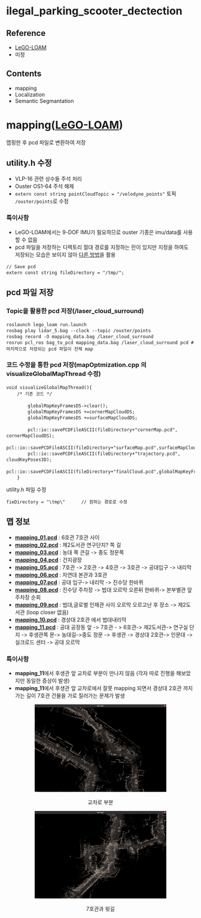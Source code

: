 # ilegal_parking_scooter_dectection
## Reference
- [LeGO-LOAM](https://github.com/RobustFieldAutonomyLab/LeGO-LOAM)
- 미정
## Contents
- mapping
- Localization
- Semantic Segmantation

# mapping([LeGO-LOAM](https://github.com/RobustFieldAutonomyLab/LeGO-LOAM))
맵핑한 후 pcd 파일로 변환하여 저장

## utility.h 수정
- VLP-16 관련 상수들 주석 처리
- Ouster OS1-64 주석 해제
- ```extern const string pointCloudTopic = "/velodyne_points"``` 토픽 ```/ouster/points```로 수정
### 특이사항
- LeGO-LOAM에서는 9-DOF IMU가 필요하므로 ouster 기종은 imu/data를 사용할 수 없음
- pcd 파일을 저장하는 디렉토리 절대 경로를 지정하는 란이 있지만 지정을 하여도 저장되는 모습은 보이지 않아 [다른 방법](#pcd-파일-저장)을 활용
```
// Save pcd
extern const string fileDirectory = "/tmp/";
```

## pcd 파일 저장
###  Topic을 활용한 pcd 저장(/laser_cloud_surround)
```
roslaunch lego_loam run.launch
rosbag play lidar_5.bag --clock --topic /ouster/points
rosbag record -O mapping_data.bag /laser_cloud_surround
rosrun pcl_ros bag_to_pcd mapping_data.bag /laser_cloud_surround pcd # 마지막으로 저장되는 pcd 파일이 전체 map
```
### 코드 수정을 통한 pcd 저장(mapOptmization.cpp 의 visualizeGlobalMapThread 수정)
```
void visualizeGlobalMapThread(){
	/* 기존 코드 */

        globalMapKeyFramesDS->clear();
        globalMapKeyFramesDS +=cornerMapCloudDS;
        globalMapKeyFramesDS +=surfaceMapCloudDS;

        pcl::io::savePCDFileASCII(fileDirectory+"cornerMap.pcd", cornerMapCloudDS);
        pcl::io::savePCDFileASCII(fileDirectory+"surfaceMap.pcd",surfaceMapCloudDS);
        pcl::io::savePCDFileASCII(fileDirectory+"trajectory.pcd", cloudKeyPoses3D);
        pcl::io::savePCDFileASCII(fileDirectory+"finalCloud.pcd",globalMapKeyFramesDS);
    }
```
utility.h 파일 수정
```
fieDirectory = "\tmp\"		// 원하는 경로로 수정
```

## 맵 정보
- [**mapping_01.pcd**](/img/map/mapping_01.png) : 6호관 7호관 사이
- [**mapping_02.pcd**](/img/map/mapping_02.png) : 제2도서관 연구단지? 쪽 길
- [**mapping_03.pcd**](/img/map/mapping_03.png) : 농대 쪽 큰길 -> 중도 정문쪽
- [**mapping_04.pcd**](/img/map/mapping_04.png) : 건지광장
- [**mapping_05.pcd**](/img/map/mapping_05.png) : 7호관 -> 2호관 -> 4호관 -> 3호관 -> 공대입구 -> 내리막
- [**mapping_06.pcd**](/img/map/mapping_06.png) : 자연대 본관과 3호관
- [**mapping_07.pcd**](/img/map/mapping_07.png) : 공대 입구-> 내리막 -> 진수당 한바퀴
- [**mapping_08.pcd**](/img/map/mapping_08.png) : 진수당 주차장 -> 법대 오르막 오른뒤 한바퀴-> 본부별관 앞 주차장 순회
- [**mapping_09.pcd**](/img/map/mapping_09.png) : 법대,글로벌 인재관 사이 오르막 오르고난 후 장소 -> 제2도서관 (loop closer 없음)
- [**mapping_10.pcd**](/img/map/mapping_10.png) : 경상대 2호관 에서 법대내리막
- [**mapping_11.pcd**](/img/map/mapping_11.png) : 공대 공장동 앞 -> 7호관 - > 6호관-> 제2도서관-> 연구실 단지 -> 후생관쪽 문-> 농대길->중도 정문 -> 후생관 -> 경상대 2호관-> 인문대 -> 실크로드 센터 -> 공대 오르막


### 특이사항
- **mapping_11**에서 후생관 앞 교차로 부분이 만나지 않음 (각자 따로 진행을 해보았지만 동일한 증상이 발생)
- **mapping_11**에서 후생관 앞 교차로에서 잘못 mapping 되면서 경상대 2호관 까지 가는 길이 7호관 건물을 가로 질러가는 문제가 발생
<div align="center">
  <div style="margin-bottom: 10px;">
    <img src="/img/map/11_error_2.png" width="70%">
    <p style="text-align: center;">교차로 부분</p>
  </div>
  <div style="margin-bottom: 10px;">
    <img src="/img/map/11_error_1.png" width="70%">
    <p style="text-align: center;">7호관과 윗길</p>
  </div>
</div>
